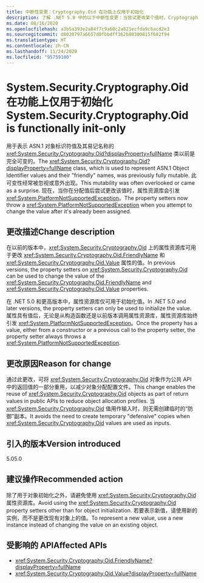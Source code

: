 ```yaml
---
title: 中断性变更：Cryptography.Oid 在功能上仅用于初始化
description: 了解 .NET 5.0 中的以下中断性变更：当尝试更改某个值时，Cryptography.Oid 类的属性资源库现在会引发异常。
ms.date: 08/16/2020
ms.openlocfilehash: a3b5a393e2a84f7c9a60c2a821ecfda9c6acd2e3
ms.sourcegitcommit: d8020797a6657d0fbbdff362b80300815f682f94
ms.translationtype: HT
ms.contentlocale: zh-CN
ms.lasthandoff: 11/24/2020
ms.locfileid: "95759100"
---
```

# <a name="systemsecuritycryptographyoid-is-functionally-init-only"></a><span data-ttu-id="aa9d3-103">System.Security.Cryptography.Oid 在功能上仅用于初始化</span><span class="sxs-lookup"><span data-stu-id="aa9d3-103">System.Security.Cryptography.Oid is functionally init-only</span></span>

<span data-ttu-id="aa9d3-104">用于表示 ASN.1 对象标识符值及其易记名称的 <xref:System.Security.Cryptography.Oid?displayProperty=fullName> 类以前是完全可变的。</span><span class="sxs-lookup"><span data-stu-id="aa9d3-104">The <xref:System.Security.Cryptography.Oid?displayProperty=fullName> class, which is used to represent ASN.1 Object Identifier values and their "friendly" names, was previously fully mutable.</span></span> <span data-ttu-id="aa9d3-105">此可变性经常被忽视或意外出现。</span><span class="sxs-lookup"><span data-stu-id="aa9d3-105">This mutability was often overlooked or came as a surprise.</span></span> <span data-ttu-id="aa9d3-106">现在，当你在分配值后尝试更改该值时，属性资源库会引发 <xref:System.PlatformNotSupportedException>。</span><span class="sxs-lookup"><span data-stu-id="aa9d3-106">The property setters now throw a <xref:System.PlatformNotSupportedException> when you attempt to change the value after it's already been assigned.</span></span>

## <a name="change-description"></a><span data-ttu-id="aa9d3-107">更改描述</span><span class="sxs-lookup"><span data-stu-id="aa9d3-107">Change description</span></span>

<span data-ttu-id="aa9d3-108">在以前的版本中，<xref:System.Security.Cryptography.Oid> 上的属性资源库可用于更改 <xref:System.Security.Cryptography.Oid.FriendlyName> 和 <xref:System.Security.Cryptography.Oid.Value> 属性的值。</span><span class="sxs-lookup"><span data-stu-id="aa9d3-108">In previous versions, the property setters on <xref:System.Security.Cryptography.Oid> can be used to change the value of the <xref:System.Security.Cryptography.Oid.FriendlyName> and <xref:System.Security.Cryptography.Oid.Value> properties.</span></span>

<span data-ttu-id="aa9d3-109">在 .NET 5.0 和更高版本中，属性资源库仅可用于初始化值。</span><span class="sxs-lookup"><span data-stu-id="aa9d3-109">In .NET 5.0 and later versions, the property setters can only be used to initialize the value.</span></span> <span data-ttu-id="aa9d3-110">属性具有值后，无论是从构造函数还是以前版本调用属性资源库，属性资源库始终引发 <xref:System.PlatformNotSupportedException>。</span><span class="sxs-lookup"><span data-stu-id="aa9d3-110">Once the property has a value, either from a constructor or a previous call to the property setter, the property setter always throws a <xref:System.PlatformNotSupportedException>.</span></span>

## <a name="reason-for-change"></a><span data-ttu-id="aa9d3-111">更改原因</span><span class="sxs-lookup"><span data-stu-id="aa9d3-111">Reason for change</span></span>

<span data-ttu-id="aa9d3-112">通过此更改，可将 <xref:System.Security.Cryptography.Oid> 对象作为公共 API 中的返回值的一部分重用，以减少对象分配配置文件。</span><span class="sxs-lookup"><span data-stu-id="aa9d3-112">This change enables the reuse of <xref:System.Security.Cryptography.Oid> objects as part of return values in public APIs to reduce object allocation profiles.</span></span> <span data-ttu-id="aa9d3-113">当 <xref:System.Security.Cryptography.Oid> 值用作输入时，则无需创建临时的“防御”副本。</span><span class="sxs-lookup"><span data-stu-id="aa9d3-113">It avoids the need to create temporary "defensive" copies when <xref:System.Security.Cryptography.Oid> values are used as inputs.</span></span>

## <a name="version-introduced"></a><span data-ttu-id="aa9d3-114">引入的版本</span><span class="sxs-lookup"><span data-stu-id="aa9d3-114">Version introduced</span></span>

<span data-ttu-id="aa9d3-115">5.0</span><span class="sxs-lookup"><span data-stu-id="aa9d3-115">5.0</span></span>

## <a name="recommended-action"></a><span data-ttu-id="aa9d3-116">建议操作</span><span class="sxs-lookup"><span data-stu-id="aa9d3-116">Recommended action</span></span>

<span data-ttu-id="aa9d3-117">除了用于对象初始化之外，请避免使用 <xref:System.Security.Cryptography.Oid> 属性资源库。</span><span class="sxs-lookup"><span data-stu-id="aa9d3-117">Avoid using the <xref:System.Security.Cryptography.Oid> property setters other than for object initialization.</span></span> <span data-ttu-id="aa9d3-118">若要表示新值，请使用新的实例，而不是更改现有对象上的值。</span><span class="sxs-lookup"><span data-stu-id="aa9d3-118">To represent a new value, use a new instance instead of changing the value on an existing object.</span></span>

## <a name="affected-apis"></a><span data-ttu-id="aa9d3-119">受影响的 API</span><span class="sxs-lookup"><span data-stu-id="aa9d3-119">Affected APIs</span></span>

- <xref:System.Security.Cryptography.Oid.FriendlyName?displayProperty=fullName>
- <xref:System.Security.Cryptography.Oid.Value?displayProperty=fullName>

<!--

### Affected APIs

- `P:System.Security.Cryptography.Oid.FriendlyName`
- `P:System.Security.Cryptography.Oid.Value`

### Category

Cryptography

-->
